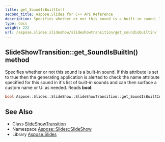 ```yaml
---
title: get_SoundIsBuiltIn()
second_title: Aspose.Slides for C++ API Reference
description: Specifies whether or not this sound is a built-in sound. If this attribute is set to true then the generating application is alerted to check the name attribute specified for this sound in it's list of built-in sounds and can then surface a custom name or UI as needed. Reads bool.
type: docs
weight: 222
url: /aspose.slides.slideshow/slideshowtransition/get_soundisbuiltin/
---
```

## SlideShowTransition::get_SoundIsBuiltIn() method


Specifies whether or not this sound is a built-in sound. If this attribute is set to true then the generating application is alerted to check the name attribute specified for this sound in it's list of built-in sounds and can then surface a custom name or UI as needed. Reads **bool**.

```cpp
bool Aspose::Slides::SlideShow::SlideShowTransition::get_SoundIsBuiltIn() override
```

## See Also

* Class [SlideShowTransition](../)
* Namespace [Aspose::Slides::SlideShow](../../)
* Library [Aspose.Slides](../../../)